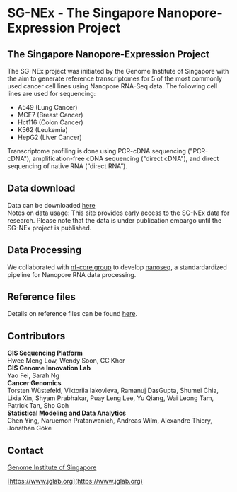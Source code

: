 # SG-NEx - The Singapore Nanopore-Expression Project
## The Singapore Nanopore-Expression Project

The SG-NEx project was initiated by the Genome Institute of Singapore with the aim to generate reference transcriptomes for 5 of the most commonly used cancer cell lines using Nanopore RNA-Seq data. The following cell lines are used for sequencing:

* A549 (Lung Cancer)    
* MCF7 (Breast Cancer)   
* Hct116 (Colon Cancer)
* K562 (Leukemia)  
* HepG2 (Liver Cancer)     
   

Transcriptome profiling is done using PCR-cDNA sequencing ("PCR-cDNA"), amplification-free cDNA sequencing ("direct cDNA"), and direct sequencing of native RNA (“direct RNA”). 

## Data download
Data can be downloaded [here](DATA.md)     
Notes on data usage: This site provides early access to the SG-NEx data for research. Please note that the data is under publication embargo until the SG-NEx project is published.

## Data Processing

We collaborated with [nf-core group](https://github.com/nf-core) to develop [nanoseq](https://github.com/nf-core/nanoseq), a standardardized pipeline for Nanopore RNA data processing.


## Reference files
Details on reference files can be found [here](ANNOTATIONS.md).


## Contributors
**GIS Sequencing Platform**            
Hwee Meng Low, Wendy Soon, CC Khor     
**GIS Genome Innovation Lab**        
Yao Fei, Sarah Ng    
**Cancer Genomics**            
Torsten Wüstefeld, Viktoriia Iakovleva, Ramanuj DasGupta, Shumei Chia, Lixia Xin, Shyam Prabhakar, Puay Leng Lee, Yu Qiang, Wai Leong Tam, Patrick Tan, Sho Goh     
**Statistical Modeling and Data Analytics**                     
Chen Ying, Naruemon Pratanwanich, Andreas Wilm, Alexandre Thiery, Jonathan Göke


## Contact
[Genome Institute of Singapore](https://www.a-star.edu.sg/gis/)

[https://www.jglab.org](https://www.jglab.org)


